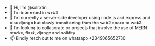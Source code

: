 - 👋 Hi, I’m @solrxtin
- 👀 I’m interested in web3 
- 🌱 I’m currently a server-side developer using node.js and express and also django but slowly transitioning from the web2 space to web3
- 💞️ I’m looking to collaborate on projects that involve the use of MERN stacks, flask, django and solidity.
- 📫 Kindly reach out to me on whatsapp +2349065652780

<!---
solrxtin/solrxtin is a ✨ special ✨ repository because its `README.md` (this file) appears on your GitHub profile.
You can click the Preview link to take a look at your changes.
--->
